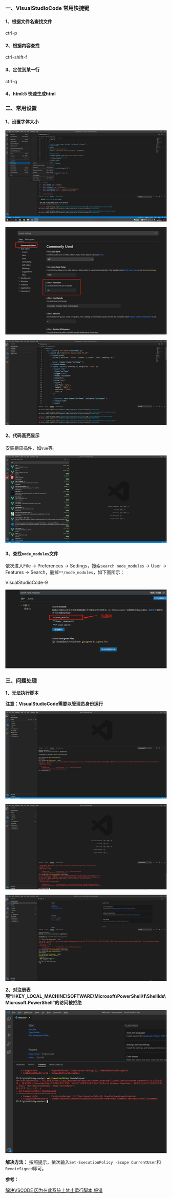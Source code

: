 
### 一、VisualStudioCode 常用快捷键

#### 1、根据文件名查找文件

ctrl-p

#### 2、根据内容查找

ctrl-shift-f

#### 3、定位到某一行

ctrl-g

#### 4、html:5 快速生成html

### 二、常用设置

#### 1、设置字体大小

![字体大小-1](../../images/VisualStudioCode使用/VisualStudioCode-5.png)

![字体大小-2](../../images/VisualStudioCode使用/VisualStudioCode-6.png)

![字体大小-3](../../images/VisualStudioCode使用/VisualStudioCode-7.png)

#### 2、代码高亮显示

安装相应插件，如`Vue`等。

![代码高亮显示-1](../../images/VisualStudioCode使用/VisualStudioCode-1.png)

#### 3、查找`node_modules`文件

依次进入File -> Preferences -> Settings，搜索`search node_modules` -> User -> Features -> Search，删掉`**/node_modules`，如下图所示：

VisualStudioCode-9

![查找node_modules文件](../../images/VisualStudioCode使用/VisualStudioCode-9.png)

### 三、问题处理

**1、无法执行脚本**

**注意：VisualStudioCode需要以管理员身份运行**

![无法执行脚本-1](../../images/VisualStudioCode使用/VisualStudioCode-2.png)

![无法执行脚本-2](../../images/VisualStudioCode使用/VisualStudioCode-3.png)

![无法执行脚本-3](../../images/VisualStudioCode使用/VisualStudioCode-4.png)

**2、对注册表项“HKEY_LOCAL_MACHINE\SOFTWARE\Microsoft\PowerShell\1\ShellIds\Microsoft.PowerShell”的访问被拒绝**

![访问被拒绝](../../images/VisualStudioCode使用/VisualStudioCode-8.png)

**解决方法：** 按照提示，依次输入`Set-ExecutionPolicy -Scope CurrentUser`和`RemoteSigned`即可。

**参考：**

[解决VSCODE 因为在此系统上禁止运行脚本 报错](https://blog.csdn.net/u013654125/article/details/106127753)